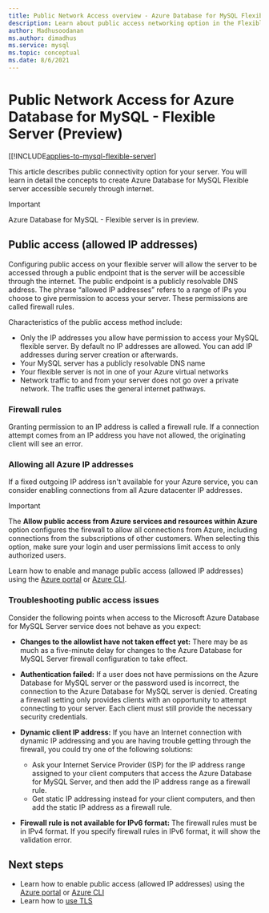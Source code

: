 ```yaml
---
title: Public Network Access overview - Azure Database for MySQL Flexible Server
description: Learn about public access networking option in the Flexible Server deployment option for Azure Database for MySQL
author: Madhusoodanan
ms.author: dimadhus
ms.service: mysql
ms.topic: conceptual
ms.date: 8/6/2021
---
```


# Public Network Access for Azure Database for MySQL - Flexible Server (Preview)

[[!INCLUDE[applies-to-mysql-flexible-server](../includes/applies-to-mysql-flexible-server.md)]

This article describes public connectivity option for your server. You will learn in detail the concepts to create Azure Database for MySQL Flexible server accessible securely through internet.

> [!IMPORTANT]
> Azure Database for MySQL - Flexible server is in preview.

## Public access (allowed IP addresses)

Configuring public access on your flexible server will allow the server to be accessed through a public endpoint that is the server will be accessible through the internet. The public endpoint is a publicly resolvable DNS address. The phrase “allowed IP addresses” refers to a range of IPs you choose to give permission to access your server. These permissions are called firewall rules.

Characteristics of the public access method include:

* Only the IP addresses you allow have permission to access your MySQL flexible server. By default no IP addresses are allowed. You can add IP addresses during server creation or afterwards.
* Your MySQL server has a publicly resolvable DNS name
* Your flexible server is not in one of your Azure virtual networks
* Network traffic to and from your server does not go over a private network. The traffic uses the general internet pathways.

### Firewall rules

Granting permission to an IP address is called a firewall rule. If a connection attempt comes from an IP address you have not allowed, the originating client will see an error.

### Allowing all Azure IP addresses

If a fixed outgoing IP address isn't available for your Azure service, you can consider enabling connections from all Azure datacenter IP addresses.

> [!IMPORTANT]
> The **Allow public access from Azure services and resources within Azure** option configures the firewall to allow all connections from Azure, including connections from the subscriptions of other customers. When selecting this option, make sure your login and user permissions limit access to only authorized users.

Learn how to enable and manage public access (allowed IP addresses) using the [Azure portal](how-to-manage-firewall-portal.md) or [Azure CLI](how-to-manage-firewall-cli.md).

### Troubleshooting public access issues

Consider the following points when access to the Microsoft Azure Database for MySQL Server service does not behave as you expect:

* **Changes to the allowlist have not taken effect yet:** There may be as much as a five-minute delay for changes to the Azure Database for MySQL Server firewall configuration to take effect.

* **Authentication failed:** If a user does not have permissions on the Azure Database for MySQL server or the password used is incorrect, the connection to the Azure Database for MySQL server is denied. Creating a firewall setting only provides clients with an opportunity to attempt connecting to your server. Each client must still provide the necessary security credentials.

* **Dynamic client IP address:** If you have an Internet connection with dynamic IP addressing and you are having trouble getting through the firewall, you could try one of the following solutions:

  * Ask your Internet Service Provider (ISP) for the IP address range assigned to your client computers that access the Azure Database for MySQL Server, and then add the IP address range as a firewall rule.
  * Get static IP addressing instead for your client computers, and then add the static IP address as a firewall rule.
  
* **Firewall rule is not available for IPv6 format:** The firewall rules must be in IPv4 format. If you specify firewall rules in IPv6 format, it will show the validation error.

## Next steps

* Learn how to enable public access (allowed IP addresses) using the [Azure portal](how-to-manage-firewall-portal.md) or [Azure CLI](how-to-manage-firewall-cli.md)
* Learn how to [use TLS](how-to-connect-tls-ssl.md)
